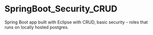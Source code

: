 # SpringBoot_Security_CRUD
Spring Boot app built with Eclipse with CRUD, basic security - roles that runs on locally hosted postgres.
